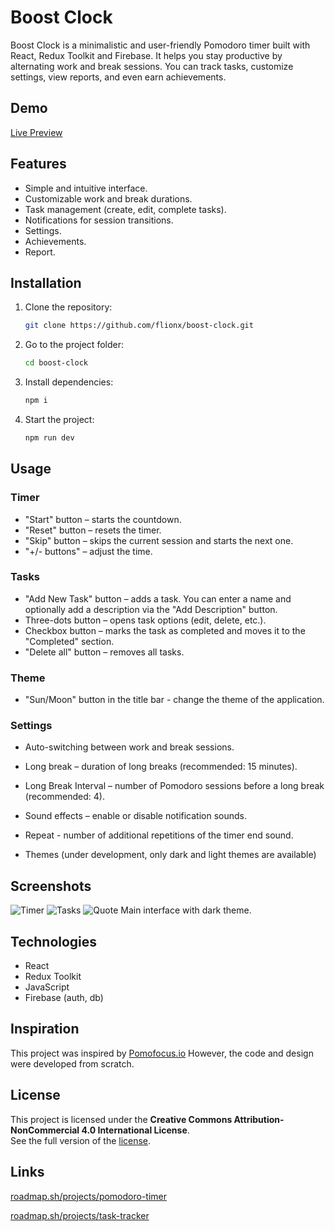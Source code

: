 # Boost Clock

Boost Clock is a minimalistic and user-friendly Pomodoro timer built with React, Redux Toolkit and Firebase. It helps you stay productive by alternating work and break sessions. You can track tasks, customize settings, view reports, and even earn achievements.

##  Demo

[Live Preview](https://boost-clock.vercel.app/)

## Features

- Simple and intuitive interface.
- Customizable work and break durations.
- Task management (create, edit, complete tasks).
- Notifications for session transitions.
- Settings.
- Achievements. 
- Report.

## Installation

1. Clone the repository:
   ```bash
   git clone https://github.com/flionx/boost-clock.git
   ```
2. Go to the project folder:
   ```bash
   cd boost-clock
   ```
3. Install dependencies:
   ```bash
   npm i
   ```
4. Start the project:
   ```bash
   npm run dev
   ```

## Usage

### Timer
- "Start" button – starts the countdown.
- "Reset" button – resets the timer.
- "Skip" button – skips the current session and starts the next one.
- "+/- buttons" – adjust the time.
  
### Tasks
- "Add New Task" button – adds a task. You can enter a name and optionally add a description via the "Add Description" button.
- Three-dots button – opens task options (edit, delete, etc.).
- Checkbox button – marks the task as completed and moves it to the "Completed" section.
- "Delete all" button – removes all tasks.
  
### Theme
- "Sun/Moon" button in the title bar - change the theme of the application.

### Settings
- Auto-switching between work and break sessions.
- Long break – duration of long breaks (recommended: 15 minutes).
- Long Break Interval – number of Pomodoro sessions before a long break (recommended: 4).

- Sound effects – enable or disable notification sounds.
- Repeat - number of additional repetitions of the timer end sound.

- Themes (under development, only dark and light themes are available)

## Screenshots
![Timer](https://github.com/user-attachments/assets/4beb12a6-dc16-43ef-909d-88df1688d9b7)
![Tasks](https://github.com/user-attachments/assets/36d18f45-074a-40e3-9cb4-863d612035c8)
![Quote](https://github.com/user-attachments/assets/b72fa655-f134-4c6f-9ac0-3a9b5f9a4121)
Main interface with dark theme.

## Technologies

- React
- Redux Toolkit
- JavaScript
- Firebase (auth, db)

## Inspiration  

This project was inspired by [Pomofocus.io](https://pomofocus.io)
However, the code and design were developed from scratch.

## License  

This project is licensed under the **Creative Commons Attribution-NonCommercial 4.0 International License**.   
See the full version of the [license](LICENSE).

## Links

[roadmap.sh/projects/pomodoro-timer](https://roadmap.sh/projects/pomodoro-timer)

[roadmap.sh/projects/task-tracker](https://roadmap.sh/projects/task-tracker-js)
